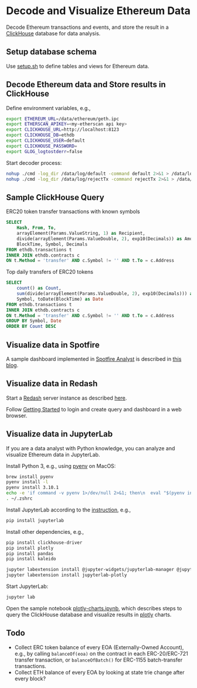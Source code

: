 # Decode and Visualize Ethereum Data

Decode Ethereum transactions and events, and store the result in a [ClickHouse](https://clickhouse.com/docs/en/) database for data analysis.

## Setup database schema

Use [setup.sh](./store/setup.sh) to define tables and views for Ethereum data.

## Decode Ethereum data and Store results in ClickHouse

Define environment variables, e.g.,

```sh
export ETHEREUM_URL=/data/ethereum/geth.ipc
export ETHERSCAN_APIKEY=<my-etherscan api key>
export CLICKHOUSE_URL=http://localhost:8123
export CLICKHOUSE_DB=ethdb
export CLICKHOUSE_USER=default
export CLICKHOUSE_PASSWORD=
export GLOG_logtostderr=false
```

Start decoder process:

```sh
nohup ./cmd -log_dir /data/log/default -command default 2>&1 > /data/log/nohup.out &
nohup ./cmd -log_dir /data/log/rejectTx -command rejectTx 2>&1 > /data/log/nohup2.out &
```

## Sample ClickHouse Query

ERC20 token transfer transactions with known symbols

```sql
SELECT 
    Hash, From, To, 
    arrayElement(Params.ValueString, 1) as Recipient, 
    divide(arrayElement(Params.ValueDouble, 2), exp10(Decimals)) as Amount, 
    BlockTime, Symbol, Decimals 
FROM ethdb.transactions t 
INNER JOIN ethdb.contracts c 
ON t.Method = 'transfer' AND c.Symbol != '' AND t.To = c.Address
```

Top daily transfers of ERC20 tokens

```sql
SELECT 
    count() as Count, 
    sum(divide(arrayElement(Params.ValueDouble, 2), exp10(Decimals))) as Amount, 
    Symbol, toDate(BlockTime) as Date 
FROM ethdb.transactions t 
INNER JOIN ethdb.contracts c 
ON t.Method = 'transfer' AND c.Symbol != '' AND t.To = c.Address 
GROUP BY Symbol, Date 
ORDER BY Count DESC
```

## Visualize data in Spotfire

A sample dashboard implemented in [Spotfire Analyst](https://docs.tibco.com/pub/spotfire/general/sr/GUID-866E8AA7-37D5-417B-B3B0-CDD7125D46B8.html?_ga=2.151564863.701630237.1643400214-2057914078.1626913033) is described in [this blog](https://community.tibco.com/wiki/visualizing-ethereum-data-using-tibco-spotfire).

## Visualize data in Redash

Start a [Redash](https://redash.io/product/) server instance as described [here](https://redash.io/help/open-source/setup).

Follow [Getting Started](https://redash.io/help/user-guide/getting-started) to login and create query and dashboard in a web browser.

## Visualize data in JupyterLab

If you are a data analyst with Python knowledge, you can analyze and visualize Ethereum data in JupyterLab.

Install Python 3, e.g., using [pyenv](https://github.com/pyenv/pyenv) on MacOS:

```sh
brew install pyenv
pyenv install -l
pyenv install 3.10.1
echo -e 'if command -v pyenv 1>/dev/null 2>&1; then\n  eval "$(pyenv init --path)"\nfi' >> ~/.zshrc
. ~/.zshrc
```

Install JupyterLab according to the [instruction](https://jupyterlab.readthedocs.io/en/stable/getting_started/installation.html), e.g.,

```sh
pip install jupyterlab
```

Install other dependencies, e.g.,

```sh
pip install clickhouse-driver
pip install plotly
pip install pandas
pip install kaleido

jupyter labextension install @jupyter-widgets/jupyterlab-manager @jupyterlab/geojson-extension
jupyter labextension install jupyterlab-plotly
```

Start JupyterLab:

```sh
jupyter lab
```

Open the sample notebook [plotly-charts.ipynb](./plotly-charts.ipynb), which describes steps to query the ClickHouse database and visualize results in [plotly](https://plotly.com/python/getting-started/#overview) charts.

## Todo

* Collect ERC token balance of every EOA (Externally-Owned Account), e.g., by calling `balanceOf(eoa)` on the contract in each ERC-20/ERC-721 transfer transaction, or `balanceOfBatch()` for ERC-1155 batch-transfer transactions.
* Collect ETH balance of every EOA by looking at state trie change after every block?
